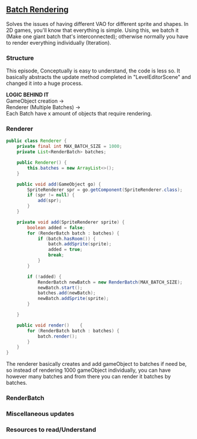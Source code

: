 ## [Batch Rendering](https://www.youtube.com/watch?v=oDh80Hmv7jM&list=PLtrSb4XxIVbp8AKuEAlwNXDxr99e3woGE&index=12)
Solves the issues of having different VAO for different sprite and shapes. In 2D games,
you'll know that everything is simple. Using this, we batch it (Make one giant batch that's interconnected); otherwise
normally you have to render everything individually (Iteration).

### Structure
This episode, Conceptually is easy to understand, the code is less so. It basically abstracts
the update method completed in "LevelEditorScene" and changed it into a huge process.

**LOGIC BEHIND IT**  
GameObject creation ->  
Renderer (Multiple Batches) ->  
Each Batch have x amount of objects that require rendering.

### Renderer
```java
public class Renderer {
    private final int MAX_BATCH_SIZE = 1000;
    private List<RenderBatch> batches;

    public Renderer() {
        this.batches = new ArrayList<>();
    }

    public void add(GameObject go) {
        SpriteRenderer spr = go.getComponent(SpriteRenderer.class);
        if (spr != null) {
            add(spr);
        }
    }

    private void add(SpriteRenderer sprite) {
        boolean added = false;
        for (RenderBatch batch : batches) {
            if (batch.hasRoom()) {
                batch.addSprite(sprite);
                added = true;
                break;
            }
        }

        if (!added) {
            RenderBatch newBatch = new RenderBatch(MAX_BATCH_SIZE);
            newBatch.start();
            batches.add(newBatch);
            newBatch.addSprite(sprite);
        }

    }

    public void render()    {
        for (RenderBatch batch : batches) {
            batch.render();
        }
    }
}
```
The renderer basically creates and add gameObject to batches if need be, so instead of
rendering 1000 gameObject individually, you can have however many batches and from there you can
render it batches by batches.

### RenderBatch

### Miscellaneous updates

### Resources to read/Understand